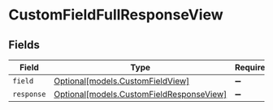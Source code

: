 # CustomFieldFullResponseView


## Fields

| Field                                                                            | Type                                                                             | Required                                                                         | Description                                                                      |
| -------------------------------------------------------------------------------- | -------------------------------------------------------------------------------- | -------------------------------------------------------------------------------- | -------------------------------------------------------------------------------- |
| `field`                                                                          | [Optional[models.CustomFieldView]](../models/customfieldview.md)                 | :heavy_minus_sign:                                                               | N/A                                                                              |
| `response`                                                                       | [Optional[models.CustomFieldResponseView]](../models/customfieldresponseview.md) | :heavy_minus_sign:                                                               | N/A                                                                              |